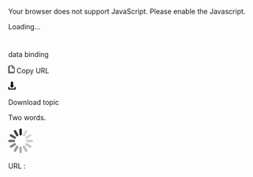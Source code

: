 Your browser does not support JavaScript. Please enable the Javascript.

Loading...

# 

data binding

![Copy URL](data-binding_files/Copy.png)
Copy URL

![Download](data-binding_files/Download.png)

Download topic

Two words. 

![In progress](data-binding_files/activity-large.gif)

URL :

